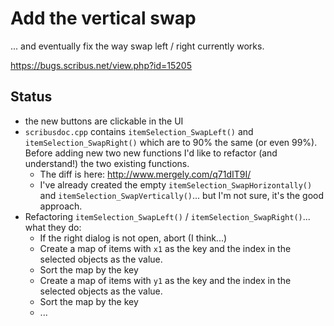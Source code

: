 # Add the vertical swap

... and eventually fix the way swap left / right currently works.

https://bugs.scribus.net/view.php?id=15205

## Status

- the new buttons are clickable in the UI
- `scribusdoc.cpp` contains `itemSelection_SwapLeft()` and `itemSelection_SwapRight()` which are to 90% the same (or even 99%).  
  Before adding new two new functions I'd like to refactor (and understand!) the two existing functions.
  - The diff is here: <http://www.mergely.com/q71dIT9I/>
  - I've already created the empty `itemSelection_SwapHorizontally()` and `itemSelection_SwapVertically()`... but I'm not sure, it's the good approach.
- Refactoring `itemSelection_SwapLeft()` / `itemSelection_SwapRight()`... what they do:
  - If the right dialog is not open, abort (I think...)
  - Create a map of items with `x1` as the key and the index in the selected objects as the value.
  - Sort the map by the key
  - Create a map of items with `y1` as the key and the index in the selected objects as the value.
  - Sort the map by the key
  - ...
